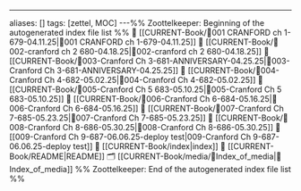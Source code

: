 ---
aliases: []
tags: [zettel, MOC]
---%% Zoottelkeeper: Beginning of the autogenerated index file list  %%
📄 [[CURRENT-Book/🎤001 CRANFORD ch 1-679-04.11.25|🎤001 CRANFORD ch 1-679-04.11.25]]
📄 [[CURRENT-Book/🎤002-cranford ch 2 680-04.18.25|🎤002-cranford ch 2 680-04.18.25]]
📄 [[CURRENT-Book/🎤003-Cranford Ch 3-681-ANNIVERSARY-04.25.25|🎤003-Cranford Ch 3-681-ANNIVERSARY-04.25.25]]
📄 [[CURRENT-Book/🎤004-Cranford Ch 4-682-05.02.25|🎤004-Cranford Ch 4-682-05.02.25]]
📄 [[CURRENT-Book/🎤005-Cranford Ch 5 683-05.10.25|🎤005-Cranford Ch 5 683-05.10.25]]
📄 [[CURRENT-Book/🎤006-Cranford Ch 6-684-05.16.25|🎤006-Cranford Ch 6-684-05.16.25]]
📄 [[CURRENT-Book/🎤007-Cranford Ch 7-685-05.23.25|🎤007-Cranford Ch 7-685-05.23.25]]
📄 [[CURRENT-Book/🎤008-Cranford Ch 8-686-05.30.25|🎤008-Cranford Ch 8-686-05.30.25]]
📄 [[009-Cranford Ch 9-687-06.06.25-deploy test|009-Cranford Ch 9-687-06.06.25-deploy test]]
📄 [[CURRENT-Book/index|index]]
📄 [[CURRENT-Book/README|README]]
🗂️ [[CURRENT-Book/media/🧠Index_of_media|🧠Index_of_media]]
%% Zoottelkeeper: End of the autogenerated index file list  %%
